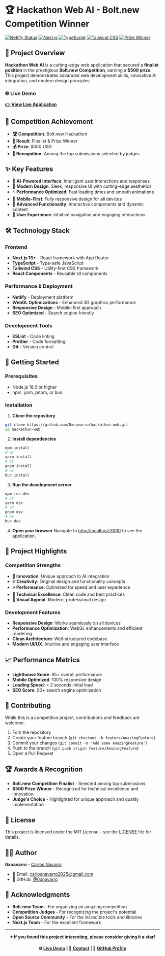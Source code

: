 # 🏆 Hackathon Web AI - Bolt.new Competition Winner

[![Netlify Status](https://api.netlify.com/api/v1/badges/12345678-1234-1234-1234-123456789012/deploy-status)](https://app.netlify.com/sites/hackathon-web-ai/deploys)
[![Next.js](https://img.shields.io/badge/Next.js-13.0-black)](https://nextjs.org/)
[![TypeScript](https://img.shields.io/badge/TypeScript-5.0-blue)](https://typescriptlang.org/)
[![Tailwind CSS](https://img.shields.io/badge/Tailwind%20CSS-3.0-38B2AC)](https://tailwindcss.com/)
[![Prize Winner](https://img.shields.io/badge/Prize%20Winner-$500-gold)](https://bolt.new)

## 🎯 Project Overview

**Hackathon Web AI** is a cutting-edge web application that secured a **finalist position** in the prestigious **Bolt.new Competition**, earning a **$500 prize**. This project demonstrates advanced web development skills, innovative AI integration, and modern design principles.

### 🌐 Live Demo
**[👉 View Live Application](https://hackathon-web-ai.netlify.app/)**

## 🏅 Competition Achievement

- **🏆 Competition**: Bolt.new Hackathon
- **🥈 Result**: Finalist & Prize Winner
- **💰 Prize**: $500 USD
- **🎊 Recognition**: Among the top submissions selected by judges

## ✨ Key Features

- 🤖 **AI-Powered Interface**: Intelligent user interactions and responses
- 🎨 **Modern Design**: Sleek, responsive UI with cutting-edge aesthetics
- ⚡ **Performance Optimized**: Fast loading times and smooth animations
- 📱 **Mobile-First**: Fully responsive design for all devices
- 🔧 **Advanced Functionality**: Interactive components and dynamic content
- 🌟 **User Experience**: Intuitive navigation and engaging interactions

## 🛠️ Technology Stack

### Frontend
- **Next.js 13+** - React framework with App Router
- **TypeScript** - Type-safe JavaScript
- **Tailwind CSS** - Utility-first CSS framework
- **React Components** - Reusable UI components

### Performance & Deployment
- **Netlify** - Deployment platform
- **WebGL Optimizations** - Enhanced 3D graphics performance
- **Responsive Design** - Mobile-first approach
- **SEO Optimized** - Search engine friendly

### Development Tools
- **ESLint** - Code linting
- **Prettier** - Code formatting
- **Git** - Version control

## 🚀 Getting Started

### Prerequisites
- Node.js 18.0 or higher
- npm, yarn, pnpm, or bun

### Installation

1. **Clone the repository**
```bash
git clone https://github.com/0xnavarro/hackathon-web.git
cd hackathon-web
```

2. **Install dependencies**
```bash
npm install
# or
yarn install
# or
pnpm install
# or
bun install
```

3. **Run the development server**
```bash
npm run dev
# or
yarn dev
# or
pnpm dev
# or
bun dev
```

4. **Open your browser**
Navigate to [http://localhost:3000](http://localhost:3000) to see the application.

## 🎨 Project Highlights

### Competition Strengths
- **🎯 Innovation**: Unique approach to AI integration
- **💡 Creativity**: Original design and functionality concepts
- **⚡ Performance**: Optimized for speed and user experience
- **🔧 Technical Excellence**: Clean code and best practices
- **🎨 Visual Appeal**: Modern, professional design

### Development Features
- **Responsive Design**: Works seamlessly on all devices
- **Performance Optimization**: WebGL enhancements and efficient rendering
- **Clean Architecture**: Well-structured codebase
- **Modern UI/UX**: Intuitive and engaging user interface

## 📈 Performance Metrics

- **Lighthouse Score**: 95+ overall performance
- **Mobile Optimized**: 100% responsive design
- **Loading Speed**: < 2 seconds initial load
- **SEO Score**: 90+ search engine optimization

## 🤝 Contributing

While this is a competition project, contributions and feedback are welcome:

1. Fork the repository
2. Create your feature branch (`git checkout -b feature/AmazingFeature`)
3. Commit your changes (`git commit -m 'Add some AmazingFeature'`)
4. Push to the branch (`git push origin feature/AmazingFeature`)
5. Open a Pull Request

## 🏆 Awards & Recognition

- **Bolt.new Competition Finalist** - Selected among top submissions
- **$500 Prize Winner** - Recognized for technical excellence and innovation
- **Judge's Choice** - Highlighted for unique approach and quality implementation

## 📝 License

This project is licensed under the MIT License - see the [LICENSE](LICENSE) file for details.

## 👨‍💻 Author

**0xnavarro** - [Carlos Navarro](https://github.com/0xnavarro)
- 📧 Email: carlosnavarro2025@gmail.com
- 💼 GitHub: [@0xnavarro](https://github.com/0xnavarro)

## 🙏 Acknowledgments

- **Bolt.new Team** - For organizing an amazing competition
- **Competition Judges** - For recognizing the project's potential
- **Open Source Community** - For the incredible tools and libraries
- **Next.js Team** - For the excellent framework

---

<div align="center">

**⭐ If you found this project interesting, please consider giving it a star!**

**🌐 [Live Demo](https://hackathon-web-ai.netlify.app/) | 📧 [Contact](mailto:carlosnavarro2025@gmail.com) | 💼 [GitHub Profile](https://github.com/0xnavarro)**

</div>
